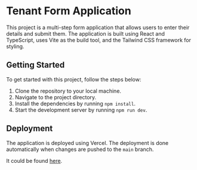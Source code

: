 # Tenant Form Application

This project is a multi-step form application that allows users to enter their details and submit them. The application is built using React and TypeScript, uses Vite as the build tool, and the Tailwind CSS framework for styling.

## Getting Started

To get started with this project, follow the steps below:

1. Clone the repository to your local machine.
2. Navigate to the project directory.
3. Install the dependencies by running `npm install`.
4. Start the development server by running `npm run dev`.

## Deployment

The application is deployed using Vercel. The deployment is done automatically when changes are pushed to the `main` branch.

It could be found [here](tenant-form-app.vercel.app).
